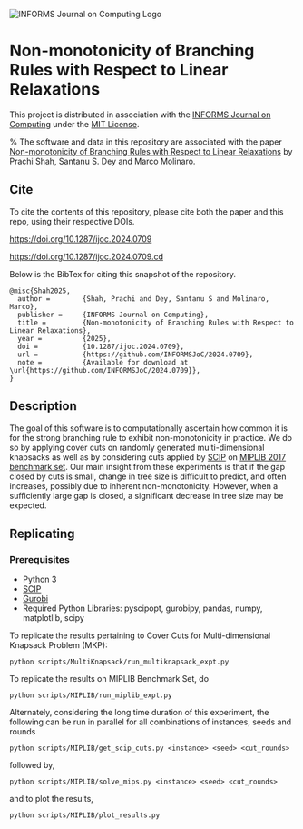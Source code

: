 ![INFORMS Journal on Computing Logo](https://INFORMSJoC.github.io/logos/INFORMS_Journal_on_Computing_Header.jpg)

# Non-monotonicity of Branching Rules with Respect to Linear Relaxations

This project is distributed in association with the [INFORMS Journal on
Computing](https://pubsonline.informs.org/journal/ijoc) under the [MIT License](LICENSE).

% The software and data in this repository are associated with the paper [Non-monotonicity of Branching Rules with Respect to Linear Relaxations](https://doi.org/10.1287/ijoc.2024.0709) by Prachi Shah, Santanu S. Dey and Marco Molinaro.


## Cite

To cite the contents of this repository, please cite both the paper and this repo, using their respective DOIs.

https://doi.org/10.1287/ijoc.2024.0709

https://doi.org/10.1287/ijoc.2024.0709.cd

Below is the BibTex for citing this snapshot of the repository.

```
@misc{Shah2025,
  author =        {Shah, Prachi and Dey, Santanu S and Molinaro, Marco},
  publisher =     {INFORMS Journal on Computing},
  title =         {Non-monotonicity of Branching Rules with Respect to Linear Relaxations},
  year =          {2025},
  doi =           {10.1287/ijoc.2024.0709},
  url =           {https://github.com/INFORMSJoC/2024.0709},
  note =          {Available for download at \url{https://github.com/INFORMSJoC/2024.0709}},
}
```
## Description

The goal of this software is to computationally ascertain how common it is for the strong branching rule to exhibit non-monotonicity in practice.  We do so by applying cover cuts on randomly generated multi-dimensional knapsacks as well as by considering cuts applied by [SCIP](https://www.scipopt.org/) on [MIPLIB 2017 benchmark set](https://miplib.zib.de/tag_benchmark.html). Our main insight from these experiments is that if the gap closed by cuts is small, change in tree size is difficult to predict, and often increases, possibly due to inherent non-monotonicity. However, when a sufficiently large gap is closed, a significant decrease in tree size may be expected. 


## Replicating

### Prerequisites

- Python 3
- [SCIP](https://www.scipopt.org/)
- [Gurobi](https://www.gurobi.com/)
- Required Python Libraries: pyscipopt, gurobipy, pandas, numpy, matplotlib, scipy

To replicate the results pertaining to Cover Cuts for Multi-dimensional Knapsack Problem (MKP):

```
python scripts/MultiKnapsack/run_multiknapsack_expt.py
```

To replicate the results on MIPLIB Benchmark Set, do 
```
python scripts/MIPLIB/run_miplib_expt.py
```
Alternately, considering the long time duration of this experiment, the following can be run in parallel for all combinations of instances, seeds and rounds 
```
python scripts/MIPLIB/get_scip_cuts.py <instance> <seed> <cut_rounds>
```
followed by, 
```
python scripts/MIPLIB/solve_mips.py <instance> <seed> <cut_rounds>
```
and to plot the results,
```
python scripts/MIPLIB/plot_results.py
```


